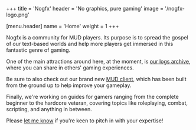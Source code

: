 +++
title = 'Nogfx'
header = 'No graphics, pure gaming'
image = '/nogfx-logo.png'

[menu.header]
  name = 'Home'
  weight = 1
+++

Nogfx is a community for MUD players. Its purpose is to spread the gospel of our text-based worlds and help more players get immersed in this fantastic genre of gaming.

One of the main attractions around here, at the moment, is [our logs archive](/logs/), where you can share in others' gaming experiences.

Be sure to also check out our brand new [MUD client](/client/), which has been built from the ground up to help improve your gameplay.

Finally, we're working on guides for gamers ranging from the complete beginner to the hardcore veteran, covering topics like roleplaying, combat, scripting, and anything in between.

Please [let me know](/contact/) if you're keen to pitch in with your expertise!
